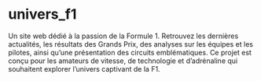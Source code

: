 # univers_f1
Un site web dédié à la passion de la Formule 1. Retrouvez les dernières actualités, les résultats des Grands Prix, des analyses sur les équipes et les pilotes, ainsi qu’une présentation des circuits emblématiques. Ce projet est conçu pour les amateurs de vitesse, de technologie et d’adrénaline qui souhaitent explorer l’univers captivant de la F1.
